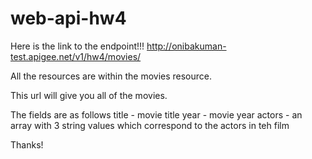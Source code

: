 # web-api-hw4

Here is the link to the endpoint!!!
    http://onibakuman-test.apigee.net/v1/hw4/movies/

All the resources are within the movies resource.

This url will give you all of the movies.

The fields are as follows
    title - movie title
    year - movie year
    actors - an array with 3 string values which correspond to the actors in teh film

Thanks!
